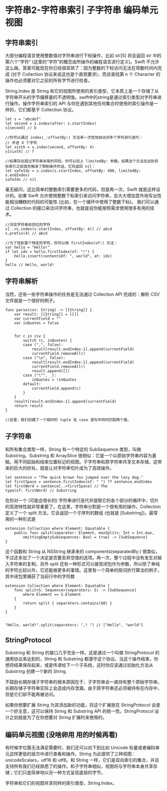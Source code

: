 # 字符串2-字符串索引 子字符串 编码单元视图

## 字符串索引

大部分编程语言使用整数值对字符串进行下标操作，比如 str[5] 将会返回 str 中的第六个“字符” (这里的“字符”的概念由所操作的编程语言进行定义)。Swift 不允许这么做。答案可能现在你已经很耳熟了：因为整数的下标访问无法在常数时间内完成 (对于 Collection 协议来说这也是个直观要求)，而且查找第 n 个 Character 的操作也必须要对它之前的所有字节进行检查。

String.Index 是 String 和它的视图所使用的索引类型，它本质上是一个存储了从字符串开头的字节偏移量的不透明值。swift中的string是通过索引类型对字符串进行操作。操作字符串索引的 API 与你在遇到其他任何集合时使用的索引操作是一样的，它们都基于 Collection 协议。

```
let s = "abcdef"
let second = s.index(after: s.startIndex)
s[second] // b

//你可以通过 index(_:offsetBy:) 方法来一次性地自动对多个字符进行迭代：
// 步进 4 个字符
let sixth = s.index(second, offsetBy: 4)
s[sixth] // f

//如果存在超过字符串末尾的风险，你可以加上 limitedBy: 参数。如果这个方法在达到目标索引之前就先触发了限制条件的话，它将返回 nil：
let safeIdx = s.index(s.startIndex, offsetBy: 400, limitedBy: s.endIndex)
safeIdx // nil
```

毫无疑问，这比简单的整数索引需要更多的代码，但是再一次，Swift 就是这样设计的。如果 Swift 允许使用整数下标索引来访问字符串，会大大增加意外地写出性能相当糟糕的代码的可能性 (比如，在一个循环中使用了整数下标)。
我们可以通过 Collection 的接口来访问字符串，也就是说你能按照需求使用很多有用的技术。
```
//浏览字符串前四位的字符
s[..<s.index(s.startIndex, offsetBy: 4)] // abcd
s.prefix(4) // abcd

//为了找到某个特定的字符，你可以用 firstIndex(of:) 方法：
var hello = "Hello!"
if let idx = hello.firstIndex(of: "!") {
	hello.insert(contentsOf: ", world", at: idx)
}
hello // Hello, world!

```


## 字符串解析

当然，还有一些字符串操作的任务是无法通过 Collection API 完成的：解析 CSV 文件就是一个很好的例子。

```
func parse(csv: String) -> [[String]] {
	var result: [[String]] = [[]]
	var currentField = ""
	var inQuotes = false


	for c in csv {
		switch (c, inQuotes) {
		case (",", false):
			result[result.endIndex-1].append(currentField)
			currentField.removeAll()
		case ("\n", false):
			result[result.endIndex-1].append(currentField)
			currentField.removeAll()
			result.append([])
		case ("\"", _):
			inQuotes = !inQuotes
		default:
			currentField.append(c)
		}
	}
	result[result.endIndex-1].append(currentField)
	return result
}

//这里，我们创建了一个临时的 tuple 在 case 语句中同时匹配两个值。
```


## 子字符串

和所有集合类型一样，String 有一个特定的 SubSequence 类型，叫做 Substring。Substring 和 ArraySlice 很相似：它是一个以原始字符串内容为基础，用不同起始和结束位置标记的视图。子字符串和原字符串共享文本存储，这带来的巨大的好处，就是让对字符串切片成为了高效操作。

```
let sentence = "The quick brown fox jumped over the lazy dog."
let firstSpace = sentence.firstIndex(of: " ") ?? sentence.endIndex
let firstWord = sentence[..<firstSpace] // The
type(of: firstWord) // Substring
```

在你对一个 (可能会很长的) 字符串进行迭代并提取它的各个部分的循环中，切片的高效特性就非常重要了。在这里，字符串分割是一个很有用的操作。Collection 定义了一个 split 方法，它会返回一个子序列的数组 (也就是 [Substring])。最常用的一种形式是
```
extension Collection where Element: Equatable {
	public func split(separator: Element, maxSplits: Int = Int.max,
		omittingEmptySubsequences: Bool = true) -> [SubSequence]
}
```

这个函数和 String 从 NSString 继承来的 components(separatedBy:) 很类似，不过还多加了一个决定是否要丢弃空值的选项。再一次，整个过程中没有发生对输入字符串的复制。另外 split 还有一种形式可以接受闭包作为参数，所以除了单纯的字符比较以外，它还能做更多的事情。这里有一个简单的按词折行算法的例子，其中闭包里捕获了当前行中的字符数

```
extension Collection where Element: Equatable {
	func split<S: Sequence>(separators: S) -> [SubSequence] 
		where Element == S.Element
	{
		return split { separators.contains($0) }
	}
}


"Hello, world!".split(separators: ",! ") // ["Hello", "world"]
```


## StringProtocol

Substring 和 String 的接口几乎完全一样。这是通过一个叫做 StringProtocol 的通用协议来达到的，String 和 Substring 都遵守这个协议。当这个操作结束，你想将结果保存起来，或是传递给下一个子系统，这时你应该通过初始化方法从 Substring 创建一个新的 String.

不鼓励长期存储子字符串的根本原因在于，子字符串会一直持有整个原始字符串。长期存储子字符串实际上会造成内存泄漏，由于原字符串还必须被持有在内存中，但是它们却不能再被访问。

如果你想要扩展 String 为其添加新的功能，将这个扩展放在 StringProtocol 会是一个好主意，这可以保持 String 和 Substring API 的统一性。StringProtocol 设计之初就是为了在你想要对 String 扩展时来使用的。


## 编码单元视图 (没啥卵用 用的时候再看)

有时候字位簇无法满足需要时，我们还可以向下到比如 Unicode 标量或者编码单元这样更低的层次中进行查看和操作。String 为此提供了三种视图：unicodeScalars，utf16 和 utf8。和 String 一样，它们是双向索引的集合，并且支持所有我们已经熟悉了的操作。和子字符串相似，视图将与字符串本身共享存储；它们只是简单地以另一种方式呈现底层的字节。

字符串和它们的视图共享同样的索引类型，String.Index。

